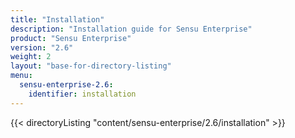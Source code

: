 ```yaml
---
title: "Installation"
description: "Installation guide for Sensu Enterprise"
product: "Sensu Enterprise"
version: "2.6"
weight: 2
layout: "base-for-directory-listing"
menu:
  sensu-enterprise-2.6:
    identifier: installation
---
```


{{< directoryListing "content/sensu-enterprise/2.6/installation" >}}
